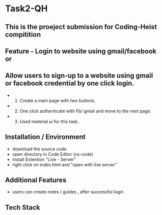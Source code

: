 # Task2-QH


## This is the proeject submission for Coding-Heist compitition
## Feature - Login to website using gmail/facebook or
## Allow users to sign-up to a website using gmail or facebook credential by one click login.

* 1. Create a main page with two buttons.
* 2. One click authenticate with Fb/ gmail and move to the next page.
* 3. Used material ui for this task.



## Installation / Environment
* download the source code 
* open directory in Code Editor (vs-code)
* Install Extention "Live - Server"
* right click on index.html and "open with live server"

## Additional Features
* users can create notes / guides , after successful login

## Tech Stack 
